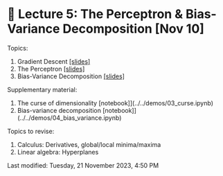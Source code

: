 # &#x1F4D1; Lecture 5: The Perceptron & Bias-Variance Decomposition [Nov 10]

Topics:

1. Gradient Descent [[slides]](content/04_gradient%20descent.pdf)
1. The Perceptron [[slides]](content/05_perceptron.pdf)
1. Bias-Variance Decomposition [[slides]](content/05_bias_variance.pdf)


Supplementary material:

1. The curse of dimensionality [notebook]](../../demos/03_curse.ipynb)
1. Bias-variance decomposition [notebook]](../../demos/04_bias_variance.ipynb)


Topics to revise:

1. Calculus: Derivatives, global/local minima/maxima
1. Linear algebra: Hyperplanes

Last modified: Tuesday, 21 November 2023, 4:50 PM
